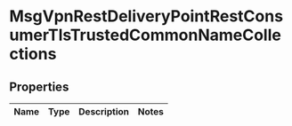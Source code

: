 
# MsgVpnRestDeliveryPointRestConsumerTlsTrustedCommonNameCollections

## Properties
Name | Type | Description | Notes
------------ | ------------- | ------------- | -------------



